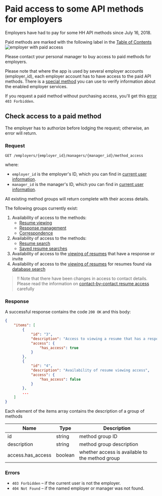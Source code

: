 # Paid access to some API methods for employers

Employers have had to pay for some HH API  methods since July 16, 2018.

Paid methods are marked with the following label in the [Table of Contents](/docs_eng/README.md#headhunter-api)
<img src="http://hhru.github.io/api/badges/emp_paid.png" alt="employer with paid access" />

Please contact your personal manager to buy access to paid methods for employers.

Please note that where the app is used by several employer accounts (employer_id), each employer account has to have access to the paid API methods.
There is a [special method](https://api.hh.ru/openapi/en/redoc#tag/Employer-services/operation/get-payable-api-actions) you can use to verify information about the enabled employer services.

If you request a paid method without purchasing access, you'll get this [error](/docs_eng/errors.md#employer_payable_methods) `403 Forbidden`.

## Check access to a paid method

The employer has to authorize before lodging the request; otherwise, an error will return.

### Request

```
GET /employers/{employer_id}/managers/{manager_id}/method_access
```

where:
* `employer_id` is the employer's ID, which you can find in [current user information](https://api.hh.ru/openapi/en/redoc#tag/Employer-info/operation/get-current-user-info).
* `manager_id` is the manager's ID, which you can find in [current user information](https://api.hh.ru/openapi/en/redoc#tag/Employer-info/operation/get-current-user-info).

All existing method groups will return complete with their access details.

The following groups currently exist:
1. Availability of access to the methods:
    * [Resume viewing](https://api.hh.ru/openapi/en/redoc#tag/Resume-view/operation/get-resume)
    * [Response management](/docs_eng/employer_negotiations.md)
    * [Correspondence](/docs_eng/employer_negotiations.md#get-messages)
2. Availability of access to the methods:
    * [Resume search](https://api.hh.ru/openapi/en/redoc#tag/Resume-search/operation/search-for-resumes)
    * [Saved resume searches](https://api.hh.ru/openapi/en/redoc#tag/Saved-resume-searches/operation/get-saved-resume-searches)
3. Availability of access to the [viewing of resumes](https://api.hh.ru/openapi/en/redoc#tag/Resume-view/operation/get-resume) that have a response or invite
4. Availability of access to the [viewing of resumes](https://api.hh.ru/openapi/en/redoc#tag/Resume-view/operation/get-resume) for resumes found via [database search](https://api.hh.ru/openapi/en/redoc#tag/Resume-search/operation/search-for-resumes)

>!! Note that there have been changes in access to contact details. Please read the information on [contact-by-contact resume access](/docs_eng/payable/resume.md) carefully

### Response

A successful response contains the code `200 OK` and this body:

```json
{
    "items": [
        {
            "id": "3",
            "description": "Access to viewing a resume that has a response or invite",
            "access": {
                "has_access": true
            }
        },
        {
            "id": "4",
            "description": "Availability of resume viewing access",
            "access": {
                "has_access": false
            }
        },
        ...
    ]
}
```

Each element of the items array contains the description of a group of methods

Name | Type | Description
--- | --- | --------
id | string | method group ID
description | string | method group description
access.has_access | boolean | whether access is available to the method group

### Errors

* `403 Forbidden` – if the current user is not the employer.
* `404 Not Found` – if the named employer or manager was not found.
